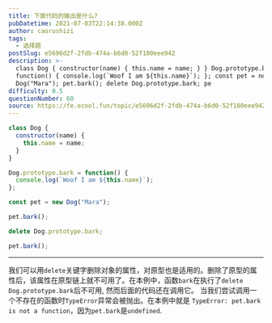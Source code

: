 ```yaml
---
title: 下面代码的输出是什么?
pubDatetime: 2021-07-03T22:14:38.000Z
author: caorushizi
tags:
  - 选择题
postSlug: e5696d2f-2fdb-474a-b6d0-52f180eee942
description: >-
  class Dog { constructor(name) { this.name = name; } } Dog.prototype.bark =
  function() { console.log(`Woof I am ${this.name}`); }; const pet = new
  Dog("Mara"); pet.bark(); delete Dog.prototype.bark; pe
difficulty: 0.5
questionNumber: 60
source: https://fe.ecool.fun/topic/e5696d2f-2fdb-474a-b6d0-52f180eee942
---
```


```javascript
class Dog {
  constructor(name) {
    this.name = name;
  }
}

Dog.prototype.bark = function() {
  console.log(`Woof I am ${this.name}`);
};

const pet = new Dog("Mara");

pet.bark();

delete Dog.prototype.bark;

pet.bark();
```

---

我们可以用`delete`关键字删除对象的属性，对原型也是适用的。删除了原型的属性后，该属性在原型链上就不可用了。在本例中，函数`bark`在执行了`delete Dog.prototype.bark`后不可用, 然而后面的代码还在调用它。
当我们尝试调用一个不存在的函数时`TypeError`异常会被抛出。在本例中就是 `TypeError: pet.bark is not a function`，因为`pet.bark`是`undefined`.

